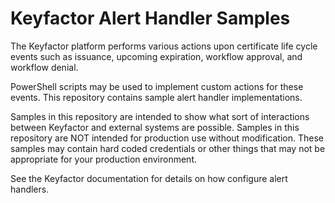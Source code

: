 # Keyfactor Alert Handler Samples

The Keyfactor platform performs various actions upon certificate life cycle events such as issuance,
upcoming expiration, workflow approval, and workflow denial.

PowerShell scripts may be used to implement custom actions for these events.
This repository contains sample alert handler implementations.

Samples in this repository are intended to show what sort of interactions between Keyfactor and external systems are possible.
Samples in this repository are NOT intended for production use without modification.
These samples may contain hard coded credentials or other things that may not be appropriate for your production environment.

See the Keyfactor documentation for details on how configure alert handlers. 

